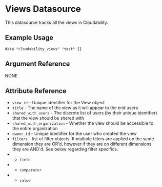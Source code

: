# Views Datasource

This datasource tracks all the views in Cloudability.

## Example Usage

```hcl
data "cloudability_views" "test" {}
```

## Argument Reference

NONE

## Attribute Reference

- `view_id` - Unique identifier for the View object
- `title` - The name of the view as it will appear to the end users
- `shared_with_users` - The discrete list of users (by their unique identifier) that the view should be shared with
- `shared_with_organization` - Whether the view should be accessible to the entire organization
- `owner_id` - Unique identifier for the user who created the view
- `filters` - list of filter objects. If multiple filters are applied on the same dimension they are OR'd, however if they are on different dimensions they are AND'd. See below regarding filter specifics.
- - `field`
- - `comparator`
- - `value`

